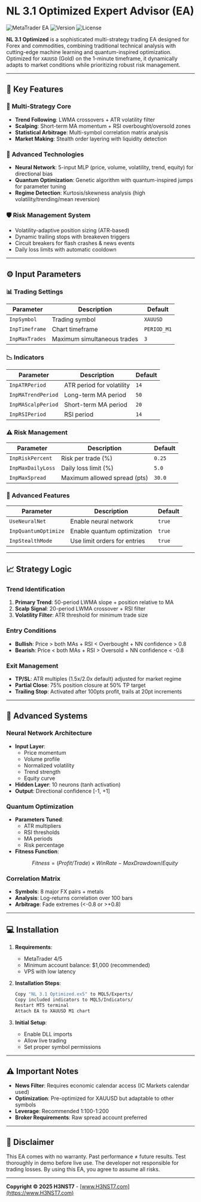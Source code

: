 # NL 3.1 Optimized Expert Advisor (EA)

![MetaTrader EA](https://img.shields.io/badge/Platform-MetaTrader%204%2F5-blue) 
![Version](https://img.shields.io/badge/Version-3.1-green) 
![License](https://img.shields.io/badge/License-Proprietary-orange)

**NL 3.1 Optimized** is a sophisticated multi-strategy trading EA designed for Forex and commodities, combining traditional technical analysis with cutting-edge machine learning and quantum-inspired optimization. Optimized for `XAUUSD` (Gold) on the 1-minute timeframe, it dynamically adapts to market conditions while prioritizing robust risk management.

---

## 📌 Key Features

### 🔄 **Multi-Strategy Core**
- **Trend Following**: LWMA crossovers + ATR volatility filter
- **Scalping**: Short-term MA momentum + RSI overbought/oversold zones
- **Statistical Arbitrage**: Multi-symbol correlation matrix analysis
- **Market Making**: Stealth order layering with liquidity detection

### 🧠 **Advanced Technologies**
- **Neural Network**: 5-input MLP (price, volume, volatility, trend, equity) for directional bias
- **Quantum Optimization**: Genetic algorithm with quantum-inspired jumps for parameter tuning
- **Regime Detection**: Kurtosis/skewness analysis (high volatility/trending/mean reversion)

### 🛡️ **Risk Management System**
- Volatility-adaptive position sizing (ATR-based)
- Dynamic trailing stops with breakeven triggers
- Circuit breakers for flash crashes & news events
- Daily loss limits with automatic cooldown

---

## ⚙️ Input Parameters

### 📊 Trading Settings
| Parameter | Description | Default |
|-----------|-------------|---------|
| `InpSymbol` | Trading symbol | `XAUUSD` |
| `InpTimeframe` | Chart timeframe | `PERIOD_M1` |
| `InpMaxTrades` | Maximum simultaneous trades | `3` |

### 📉 Indicators
| Parameter | Description | Default |
|-----------|-------------|---------|
| `InpATRPeriod` | ATR period for volatility | `14` |
| `InpMATrendPeriod` | Long-term MA period | `50` |
| `InpMAScalpPeriod` | Short-term MA period | `20` |
| `InpRSIPeriod` | RSI period | `14` |

### ⚠️ Risk Management
| Parameter | Description | Default |
|-----------|-------------|---------|
| `InpRiskPercent` | Risk per trade (%) | `0.25` |
| `InpMaxDailyLoss` | Daily loss limit (%) | `5.0` |
| `InpMaxSpread` | Maximum allowed spread (pts) | `30.0` |

### 🤖 Advanced Features
| Parameter | Description | Default |
|-----------|-------------|---------|
| `UseNeuralNet` | Enable neural network | `true` |
| `InpQuantumOptimize` | Enable quantum optimization | `true` |
| `InpStealthMode` | Use limit orders for entries | `true` |

---

## 📈 Strategy Logic

### Trend Identification
1. **Primary Trend**: 50-period LWMA slope + position relative to MA
2. **Scalp Signal**: 20-period LWMA crossover + RSI filter
3. **Volatility Filter**: ATR threshold for minimum trade size

### Entry Conditions
- **Bullish**: Price > both MAs + RSI < Overbought + NN confidence > 0.8
- **Bearish**: Price < both MAs + RSI > Oversold + NN confidence < -0.8

### Exit Management
- **TP/SL**: ATR multiples (1.5x/2.0x default) adjusted for market regime
- **Partial Close**: 75% position closure at 50% TP target
- **Trailing Stop**: Activated after 100pts profit, trails at 20pt increments

---

## 🧩 Advanced Systems

### Neural Network Architecture
- **Input Layer**: 
  - Price momentum 
  - Volume profile
  - Normalized volatility 
  - Trend strength
  - Equity curve
- **Hidden Layer**: 10 neurons (tanh activation)
- **Output**: Directional confidence [-1, +1]

### Quantum Optimization
- **Parameters Tuned**:
  - ATR multipliers
  - RSI thresholds
  - MA periods
  - Risk percentage
- **Fitness Function**: 
  ```math
  Fitness = (Profit/Trade) × WinRate − MaxDrawdown/Equity
  ```

### Correlation Matrix
- **Symbols**: 8 major FX pairs + metals
- **Analysis**: Log-returns correlation over 100 bars
- **Arbitrage**: Fade extremes (<-0.8 or >+0.8)

---

## 💻 Installation

1. **Requirements**:
   - MetaTrader 4/5
   - Minimum account balance: $1,000 (recommended)
   - VPS with low latency

2. **Installation Steps**:
   ```bash
   Copy "NL 3.1 Optimized.ex5" to MQL5/Experts/
   Copy included indicators to MQL5/Indicators/
   Restart MT5 terminal
   Attach EA to XAUUSD M1 chart
   ```

3. **Initial Setup**:
   - Enable DLL imports
   - Allow live trading
   - Set proper symbol permissions

---

## ⚠️ Important Notes

- **News Filter**: Requires economic calendar access (IC Markets calendar used)
- **Optimization**: Pre-optimized for XAUUSD but adaptable to other symbols
- **Leverage**: Recommended 1:100-1:200
- **Broker Requirements**: Raw spread account preferred

---

## 📜 Disclaimer

This EA comes with no warranty. Past performance ≠ future results. Test thoroughly in demo before live use. The developer not responsible for trading losses. By using this EA, you agree to assume all risks.

---

**Copyright © 2025 H3NST7** - [www.H3NST7.com](https://www.H3NST7.com)
